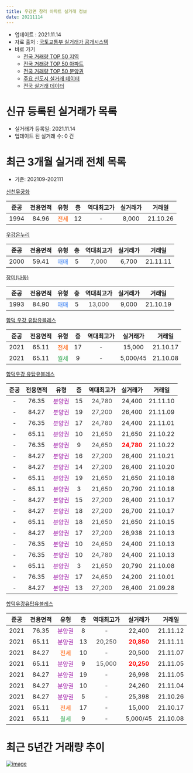 ```yaml
---
title: 우강면 창리 아파트 실거래 정보
date: 20211114
---
```


* 업데이트 : 2021.11.14
* 자료 출처 : [국토교통부 실거래가 공개시스템](http://rt.molit.go.kr)
* 바로 가기
    * [전국 거래량 TOP 50 지역](https://apt-info.github.io/apt-trade-info/tr)
    * [전국 거래량 TOP 50 아파트](https://apt-info.github.io/apt-trade-info/ta)
    * [전국 거래량 TOP 50 분양권](https://apt-info.github.io/apt-trade-info/tb)
    * [주요 신도시 실거래 데이터](https://apt-info.github.io/apt-trade-info/newtown)
    * [전국 실거래 데이터](https://apt-info.github.io/apt-trade-info/all)



<script async src="https://pagead2.googlesyndication.com/pagead/js/adsbygoogle.js"></script>
<!-- 기본광고 -->
<ins class="adsbygoogle"
     style="display:block"
     data-ad-client="ca-pub-1142216861245946"
     data-ad-slot="4805727019"
     data-ad-format="auto"
     data-full-width-responsive="true"></ins>
<script>
     (adsbygoogle = window.adsbygoogle || []).push({});
</script>


# 신규 등록된 실거래가 목록

* 실거래가 등록일: 2021.11.14
* 업데이트 된 실거래 수: 0 건




<script async src="https://pagead2.googlesyndication.com/pagead/js/adsbygoogle.js"></script>
<!-- 기본광고 -->
<ins class="adsbygoogle"
     style="display:block"
     data-ad-client="ca-pub-1142216861245946"
     data-ad-slot="4805727019"
     data-ad-format="auto"
     data-full-width-responsive="true"></ins>
<script>
     (adsbygoogle = window.adsbygoogle || []).push({});
</script>


# 최근 3개월 실거래 전체 목록
* 기준: 202109-202111


[신천무궁화](https://search.naver.com/search.naver?query=%EC%8B%A0%EC%B2%9C%EB%AC%B4%EA%B6%81%ED%99%94)

|준공|전용면적|유형|층|역대최고가|실거래가|거래일|
|:---:|:---:|:---:|:---:|:---:|:---:|:---:|
|1994|84.96|<span style="color:#FF5A00">전세</span>|12|<span style="color:#444444">-</span>|8,000|21.10.26|

[우강온누리](https://search.naver.com/search.naver?query=%EC%9A%B0%EA%B0%95%EC%98%A8%EB%88%84%EB%A6%AC)

|준공|전용면적|유형|층|역대최고가|실거래가|거래일|
|:---:|:---:|:---:|:---:|:---:|:---:|:---:|
|2000|59.41|<span style="color:#4285F3">매매</span>|5|<span style="color:#444444">7,000</span>|6,700|21.11.11|

[장미(나동)](https://search.naver.com/search.naver?query=%EC%9E%A5%EB%AF%B8%28%EB%82%98%EB%8F%99%29)

|준공|전용면적|유형|층|역대최고가|실거래가|거래일|
|:---:|:---:|:---:|:---:|:---:|:---:|:---:|
|1993|84.90|<span style="color:#4285F3">매매</span>|5|<span style="color:#444444">13,000</span>|9,000|21.10.19|

[합덕 우강 유탑유블레스](https://search.naver.com/search.naver?query=%ED%95%A9%EB%8D%95+%EC%9A%B0%EA%B0%95+%EC%9C%A0%ED%83%91%EC%9C%A0%EB%B8%94%EB%A0%88%EC%8A%A4)

|준공|전용면적|유형|층|역대최고가|실거래가|거래일|
|:---:|:---:|:---:|:---:|:---:|:---:|:---:|
|2021|65.11|<span style="color:#FF5A00">전세</span>|17|<span style="color:#444444">-</span>|15,000|21.10.17|
|2021|65.11|<span style="color:#34A853">월세</span>|9|<span style="color:#444444">-</span>|5,000/45|21.10.08|

[합덕우강 유탑유블레스](https://search.naver.com/search.naver?query=%ED%95%A9%EB%8D%95%EC%9A%B0%EA%B0%95+%EC%9C%A0%ED%83%91%EC%9C%A0%EB%B8%94%EB%A0%88%EC%8A%A4)

|준공|전용면적|유형|층|역대최고가|실거래가|거래일|
|:---:|:---:|:---:|:---:|:---:|:---:|:---:|
|-|76.35|<span style="color:#9C11A5">분양권</span>|15|<span style="color:#444444">24,780</span>|24,400|21.11.10|
|-|84.27|<span style="color:#9C11A5">분양권</span>|19|<span style="color:#444444">27,200</span>|26,400|21.11.09|
|-|76.35|<span style="color:#9C11A5">분양권</span>|17|<span style="color:#444444">24,780</span>|24,400|21.11.01|
|-|65.11|<span style="color:#9C11A5">분양권</span>|10|<span style="color:#444444">21,650</span>|21,650|21.10.22|
|-|76.35|<span style="color:#9C11A5">분양권</span>|9|<span style="color:#444444">24,650</span>|<b><span style="color:#FF0000">24,780</span></b>|21.10.22|
|-|84.27|<span style="color:#9C11A5">분양권</span>|16|<span style="color:#444444">27,200</span>|26,400|21.10.21|
|-|84.27|<span style="color:#9C11A5">분양권</span>|14|<span style="color:#444444">27,200</span>|26,400|21.10.20|
|-|65.11|<span style="color:#9C11A5">분양권</span>|19|<span style="color:#444444">21,650</span>|21,650|21.10.18|
|-|65.11|<span style="color:#9C11A5">분양권</span>|3|<span style="color:#444444">21,650</span>|20,790|21.10.18|
|-|84.27|<span style="color:#9C11A5">분양권</span>|15|<span style="color:#444444">27,200</span>|26,400|21.10.17|
|-|84.27|<span style="color:#9C11A5">분양권</span>|18|<span style="color:#444444">27,200</span>|26,700|21.10.17|
|-|65.11|<span style="color:#9C11A5">분양권</span>|18|<span style="color:#444444">21,650</span>|21,650|21.10.15|
|-|84.27|<span style="color:#9C11A5">분양권</span>|17|<span style="color:#444444">27,200</span>|26,938|21.10.13|
|-|76.35|<span style="color:#9C11A5">분양권</span>|10|<span style="color:#444444">24,650</span>|24,400|21.10.13|
|-|76.35|<span style="color:#9C11A5">분양권</span>|10|<span style="color:#444444">24,780</span>|24,400|21.10.13|
|-|65.11|<span style="color:#9C11A5">분양권</span>|3|<span style="color:#444444">21,650</span>|20,790|21.10.08|
|-|76.35|<span style="color:#9C11A5">분양권</span>|17|<span style="color:#444444">24,650</span>|24,200|21.10.01|
|-|84.27|<span style="color:#9C11A5">분양권</span>|13|<span style="color:#444444">27,200</span>|26,400|21.09.28|

[합덕우강유탑유블레스](https://search.naver.com/search.naver?query=%ED%95%A9%EB%8D%95%EC%9A%B0%EA%B0%95%EC%9C%A0%ED%83%91%EC%9C%A0%EB%B8%94%EB%A0%88%EC%8A%A4)

|준공|전용면적|유형|층|역대최고가|실거래가|거래일|
|:---:|:---:|:---:|:---:|:---:|:---:|:---:|
|2021|76.35|<span style="color:#9C11A5">분양권</span>|8|<span style="color:#444444">-</span>|22,400|21.11.12|
|2021|65.11|<span style="color:#9C11A5">분양권</span>|13|<span style="color:#444444">20,250</span>|<b><span style="color:#FF0000">20,850</span></b>|21.11.11|
|2021|84.27|<span style="color:#FF5A00">전세</span>|10|<span style="color:#444444">-</span>|20,500|21.11.07|
|2021|65.11|<span style="color:#9C11A5">분양권</span>|9|<span style="color:#444444">15,000</span>|<b><span style="color:#FF0000">20,250</span></b>|21.11.05|
|2021|84.27|<span style="color:#9C11A5">분양권</span>|19|<span style="color:#444444">-</span>|26,998|21.11.05|
|2021|84.27|<span style="color:#9C11A5">분양권</span>|10|<span style="color:#444444">-</span>|24,260|21.11.04|
|2021|84.27|<span style="color:#9C11A5">분양권</span>|5|<span style="color:#444444">-</span>|25,398|21.10.26|
|2021|65.11|<span style="color:#FF5A00">전세</span>|17|<span style="color:#444444">-</span>|15,000|21.10.17|
|2021|65.11|<span style="color:#34A853">월세</span>|9|<span style="color:#444444">-</span>|5,000/45|21.10.08|



<script async src="https://pagead2.googlesyndication.com/pagead/js/adsbygoogle.js"></script>
<!-- 기본광고 -->
<ins class="adsbygoogle"
     style="display:block"
     data-ad-client="ca-pub-1142216861245946"
     data-ad-slot="4805727019"
     data-ad-format="auto"
     data-full-width-responsive="true"></ins>
<script>
     (adsbygoogle = window.adsbygoogle || []).push({});
</script>


# 최근 5년간 거래량 추이


<div style="width:100%;">
    <canvas id="deal_progress" height="200"></canvas>
</div>

<script>
new Chart(document.getElementById("deal_progress"), {
    type: 'line',
    data: {
        labels: ['16.02','16.03','16.04','16.05','16.06','16.07','16.08','16.09','16.10','16.12','17.01','17.03','17.05','17.06','17.07','17.08','17.09','17.10','18.01','18.02','18.03','18.04','18.06','18.07','18.09','18.10','19.01','19.03','19.04','19.05','19.06','19.07','19.08','19.10','20.01','20.02','20.03','20.04','20.05','20.06','20.07','20.08','20.09','20.10','20.11','20.12','21.01','21.02','21.03','21.04','21.05','21.06','21.07','21.08','21.09','21.10','21.11'],
        datasets: [{
            label: '매매/분양권',
            data: [2,1,2,2,3,2,2,2,3,4,2,2,3,0,1,1,2,3,0,2,1,1,1,2,1,5,3,1,1,0,1,1,0,1,2,2,5,1,2,0,3,4,2,1,1,14,4,3,7,3,3,4,9,5,1,16,9],
            borderColor: "rgba(66, 133, 243, 1)",
            backgroundColor: "rgba(66, 133, 243, 0.05)",
            borderWidth: 1,
            pointRadius: 0,
            fill: false,
            lineTension: 0
        },{
            label: '전/월세',
            data: [0,0,1,0,0,0,1,0,1,2,1,0,0,1,0,0,3,0,1,1,1,2,0,0,0,1,0,1,0,1,0,0,1,2,0,0,0,0,0,1,0,0,0,0,1,0,1,0,0,0,0,1,1,0,0,5,1],
            borderColor: "rgba(255, 90, 0, 1)",
            backgroundColor: "rgba(255, 90, 0, 0.05)",
            borderWidth: 1,
            pointRadius: 0,
            fill: false,
            lineTension: 0
        },{
            label: '합계',
            data: [2,1,3,2,3,2,3,2,4,6,3,2,3,1,1,1,5,3,1,3,2,3,1,2,1,6,3,2,1,1,1,1,1,3,2,2,5,1,2,1,3,4,2,1,2,14,5,3,7,3,3,5,10,5,1,21,10],
            borderColor: "rgba(0, 0, 0, 1)",
            backgroundColor: "rgba(0, 0, 0, 0.03)",
            borderWidth: 0.1,
            pointRadius: 0,
            fill: true,
            lineTension: 0
        }
        ]
    },
    options: {
        responsive: true,
        title: {
            display: false
        },
        tooltips: {
            mode: 'index',
            intersect: false
        },
        hover: {
            mode: 'nearest',
            intersect: true
        },
        scales: {
            xAxes: [{
                display: true,
                scaleLabel: {
                    display: true,
                    labelString: '년/월'
                }
            }],
            yAxes: [{
                display: true,
                ticks: {
                    suggestedMin: 0,
                },
                scaleLabel: {
                    display: true,
                    labelString: '실거래 수'
                }
            }]
        }
    }
});

</script>


[![image](https://apt-info.github.io/images/2020-01-03-apt-trade-info/1024x500.png)](https://play.google.com/store/apps/details?id=com.aptinfo.apttradeinfo)

